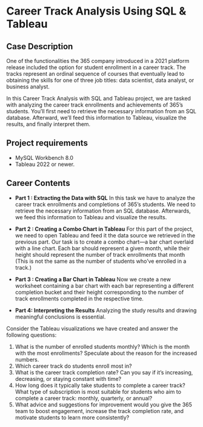 # Career Track Analysis Using SQL & Tableau

## Case Description

One of the functionalities the 365 company introduced in a 2021 platform release included the option for student enrollment in a career track. The tracks represent an ordinal sequence of courses that eventually lead to obtaining the skills for one of three job titles: data scientist, data analyst, or business analyst.

In this Career Track Analysis with SQL and Tableau project, we are tasked with analyzing the career track enrollments and achievements of 365’s students. You’ll first need to retrieve the necessary information from an SQL database. Afterward, we’ll feed this information to Tableau, visualize the results, and finally interpret them.

## Project requirements

* MySQL Workbench 8.0
* Tableau 2022 or newer.

## Career Contents

* **Part 1 : Extracting the Data with SQL**
In this task we have to analyze the career track enrollments and completions of 365’s students. We need to retrieve the necessary information from an SQL database. Afterwards, we feed this information to Tableau and visualize the results.

* **Part 2 : Creating a Combo Chart in Tableau**
For this part of the project, we need to open Tableau and feed it the data source we retrieved in the previous part. Our task is to create a combo chart—a bar chart overlaid with a line chart. Each bar should represent a given month, while their height should represent the number of track enrollments that month (This is not the same as the number of students who’ve enrolled in a track.)

* **Part 3 : Creating a Bar Chart in Tableau**
Now we create a new worksheet containing a bar chart with each bar representing a different completion bucket and their height corresponding to the number of track enrollments completed in the respective time.

* **Part 4: Interpreting the Results**
Analyzing the study results and drawing meaningful conclusions is essential.

Consider the Tableau visualizations we have created and answer the following questions:  

1. What is the number of enrolled students monthly? Which is the month with the most enrollments? Speculate about the reason for the increased numbers.
2. Which career track do students enroll most in?
3. What is the career track completion rate? Can you say if it’s increasing, decreasing, or staying constant with time?
4. How long does it typically take students to complete a career track? What type of subscription is most suitable for students who aim to complete a career track: monthly, quarterly, or annual?
5. What advice and suggestions for improvement would you give the 365 team to boost engagement, increase the track completion rate, and motivate students to learn more consistently? 
